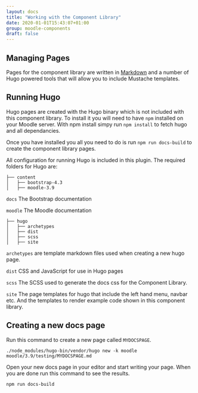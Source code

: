 ```yaml
---
layout: docs
title: "Working with the Component Library"
date: 2020-01-01T15:43:07+01:00
group: moodle-components
draft: false
---
```


## Managing Pages

Pages for the component library are written in [Markdown](https://github.com/adam-p/markdown-here/wiki/Markdown-Cheatsheet) and a number of Hugo powered tools that will allow you to include Mustache templates.

## Running Hugo

Hugo pages are created with the Hugo binary which is not included with this component library. To install it you will need to have `npm` installed on your Moodle server. With npm install simpy run `npm install` to fetch hugo and all dependancies.

Once you have installed you all you need to do is run `npm run docs-build` to create the component library pages.

All configuration for running Hugo is included in this plugin. The required folders for Hugo are:


```
├── content
│   ├── bootstrap-4.3
│   ├── moodle-3.9
```

`docs` The Bootstrap documentation

`moodle` The Moodle documentation

```
├── hugo
│   ├── archetypes
│   ├── dist
│   ├── scss
│   ├── site
```

`archetypes` are template markdown files used when creating a new hugo page.

`dist` CSS and JavaScript for use in Hugo pages

`scss` The SCSS used to generate the docs css for the Component Library.

`site` The page templates for hugo that include the left hand menu, navbar etc. And the templates to render example code shown in this component library.

## Creating a new docs page

Run this command to create a new page called `MYDOCSPAGE`.

```
./node_modules/hugo-bin/vendor/hugo new -k moodle moodle/3.9/testing/MYDOCSPAGE.md
```

Open your new docs page in your editor and start writing your page. When you are done run this command to see the results.

```
npm run docs-build
```

